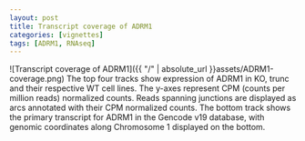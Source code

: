 ```yaml
---
layout: post
title: Transcript coverage of ADRM1
categories: [vignettes]
tags: [ADRM1, RNAseq]
---
```


![Transcript coverage of ADRM1]({{ "/" | absolute_url }}assets/ADRM1-coverage.png)
The top four tracks show expression of ADRM1 in KO, trunc and their respective WT cell lines. The y-axes represent CPM (counts per million reads) normalized counts.  Reads spanning junctions are displayed as arcs annotated with their CPM normalized counts. The bottom track shows the primary transcript for ADRM1 in the Gencode v19 database, with genomic coordinates along Chromosome 1 displayed on the bottom.